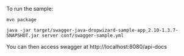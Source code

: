 To run the sample:

```
mvn package

java -jar target/swagger-java-dropwizard-sample-app_2.10-1.3.7-SNAPSHOT.jar server conf/swagger-sample.yml 

```

You can then access swagger at http://localhost:8080/api-docs
